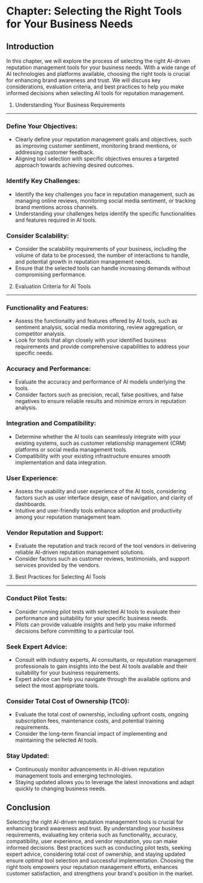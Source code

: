 Chapter: Selecting the Right Tools for Your Business Needs
==========================================================

Introduction
------------

In this chapter, we will explore the process of selecting the right AI-driven reputation management tools for your business needs. With a wide range of AI technologies and platforms available, choosing the right tools is crucial for enhancing brand awareness and trust. We will discuss key considerations, evaluation criteria, and best practices to help you make informed decisions when selecting AI tools for reputation management.

1. Understanding Your Business Requirements
-------------------------------------------

### Define Your Objectives:

* Clearly define your reputation management goals and objectives, such as improving customer sentiment, monitoring brand mentions, or addressing customer feedback.
* Aligning tool selection with specific objectives ensures a targeted approach towards achieving desired outcomes.

### Identify Key Challenges:

* Identify the key challenges you face in reputation management, such as managing online reviews, monitoring social media sentiment, or tracking brand mentions across channels.
* Understanding your challenges helps identify the specific functionalities and features required in AI tools.

### Consider Scalability:

* Consider the scalability requirements of your business, including the volume of data to be processed, the number of interactions to handle, and potential growth in reputation management needs.
* Ensure that the selected tools can handle increasing demands without compromising performance.

2. Evaluation Criteria for AI Tools
-----------------------------------

### Functionality and Features:

* Assess the functionality and features offered by AI tools, such as sentiment analysis, social media monitoring, review aggregation, or competitor analysis.
* Look for tools that align closely with your identified business requirements and provide comprehensive capabilities to address your specific needs.

### Accuracy and Performance:

* Evaluate the accuracy and performance of AI models underlying the tools.
* Consider factors such as precision, recall, false positives, and false negatives to ensure reliable results and minimize errors in reputation analysis.

### Integration and Compatibility:

* Determine whether the AI tools can seamlessly integrate with your existing systems, such as customer relationship management (CRM) platforms or social media management tools.
* Compatibility with your existing infrastructure ensures smooth implementation and data integration.

### User Experience:

* Assess the usability and user experience of the AI tools, considering factors such as user interface design, ease of navigation, and clarity of dashboards.
* Intuitive and user-friendly tools enhance adoption and productivity among your reputation management team.

### Vendor Reputation and Support:

* Evaluate the reputation and track record of the tool vendors in delivering reliable AI-driven reputation management solutions.
* Consider factors such as customer reviews, testimonials, and support services provided by the vendors.

3. Best Practices for Selecting AI Tools
----------------------------------------

### Conduct Pilot Tests:

* Consider running pilot tests with selected AI tools to evaluate their performance and suitability for your specific business needs.
* Pilots can provide valuable insights and help you make informed decisions before committing to a particular tool.

### Seek Expert Advice:

* Consult with industry experts, AI consultants, or reputation management professionals to gain insights into the best AI tools available and their suitability for your business requirements.
* Expert advice can help you navigate through the available options and select the most appropriate tools.

### Consider Total Cost of Ownership (TCO):

* Evaluate the total cost of ownership, including upfront costs, ongoing subscription fees, maintenance costs, and potential training requirements.
* Consider the long-term financial impact of implementing and maintaining the selected AI tools.

### Stay Updated:

* Continuously monitor advancements in AI-driven reputation management tools and emerging technologies.
* Staying updated allows you to leverage the latest innovations and adapt quickly to changing business needs.

Conclusion
----------

Selecting the right AI-driven reputation management tools is crucial for enhancing brand awareness and trust. By understanding your business requirements, evaluating key criteria such as functionality, accuracy, compatibility, user experience, and vendor reputation, you can make informed decisions. Best practices such as conducting pilot tests, seeking expert advice, considering total cost of ownership, and staying updated ensure optimal tool selection and successful implementation. Choosing the right tools empowers your reputation management efforts, enhances customer satisfaction, and strengthens your brand's position in the market.
